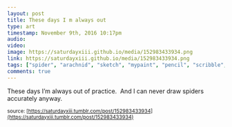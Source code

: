 ```yaml
---
layout: post
title: These days I m always out 
type: art
timestamp: November 9th, 2016 10:17pm
audio: 
video: 
image: https://saturdayxiii.github.io/media/152983433934.png
link: https://saturdayxiii.github.io/media/152983433934.png
tags: ["spider", "arachnid", "sketch", "mypaint", "pencil", "scribble", "illustration", "art"]
comments: true
---
```

These days I’m always out of practice.  And I can never draw spiders accurately anyway.
 
  
<small>source: [https://saturdayxiii.tumblr.com/post/152983433934](https://saturdayxiii.tumblr.com/post/152983433934)</small>